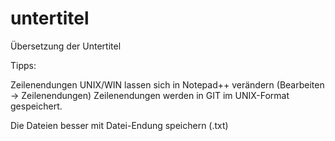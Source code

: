 # untertitel
Übersetzung der Untertitel

Tipps:

Zeilenendungen UNIX/WIN lassen sich in Notepad++ verändern (Bearbeiten -> Zeilenendungen)
Zeilenendungen werden in GIT im UNIX-Format gespeichert.

Die  Dateien besser mit Datei-Endung speichern (.txt)

